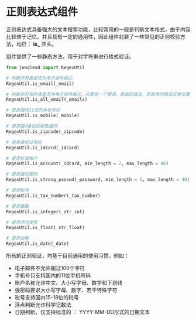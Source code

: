 # 正则表达式组件

正则表达式具备强大的文本搜索功能，比较常用的一般是判断文本格式，由于内容比较难于记忆，并且具有一定的通用性，因此组件封装了一些常见的正则校验方法，均已： **is\_** 开头。

组件提供了一些静态方法，用于对字符串进行格式验证。


```Python
from junglead import RegexUtil

# 判断字符串是否为电子邮件格式
RegexUtil.is_email(_email)

# 判断字符串列表是否为电子邮件格式，只要有一个错误，即返回错误，即具体的错误文本位置
RegexUtil.is_all_email(_emails)

# 是否国内11位的手机号码
RegexUtil.is_mobile(_mobile)

# 是否国内6位的邮政编码
RegexUtil.is_zipcode(_zipcode)

# 是否身份证号码
RegexUtil.is_idcard(_idcard)

# 是否标准账户
RegexUtil.is_account(_idcard, min_length = 2, max_length = 40)

# 是否强壮密码
RegexUtil.is_strong_passwd(_password, min_length = 5, max_length = 40)

# 是否税号
RegexUtil.is_tax_number(_tax_number)

# 是否整数
RegexUtil.is_integer(_str_int)

# 是否浮点类型
RegexUtil.is_float(_str_float)

# 是否日期
RegexUtil.is_date(_date)
```

所有的正则验证，均基于目前通用的使用习惯。例如：
* 电子邮件不允许超过100个字符
* 手机号只支持国内的11位手机号码
* 账户名称允许中文、大小写字母、数字和下划线
* 强密码要求大小写字母、数字、若干特殊字符
* 税号支持国内15-18位的税号
* 浮点判断允许科学记数法
* 日期判断，仅支持标准的 ： YYYY-MM-DD形式的日期文本